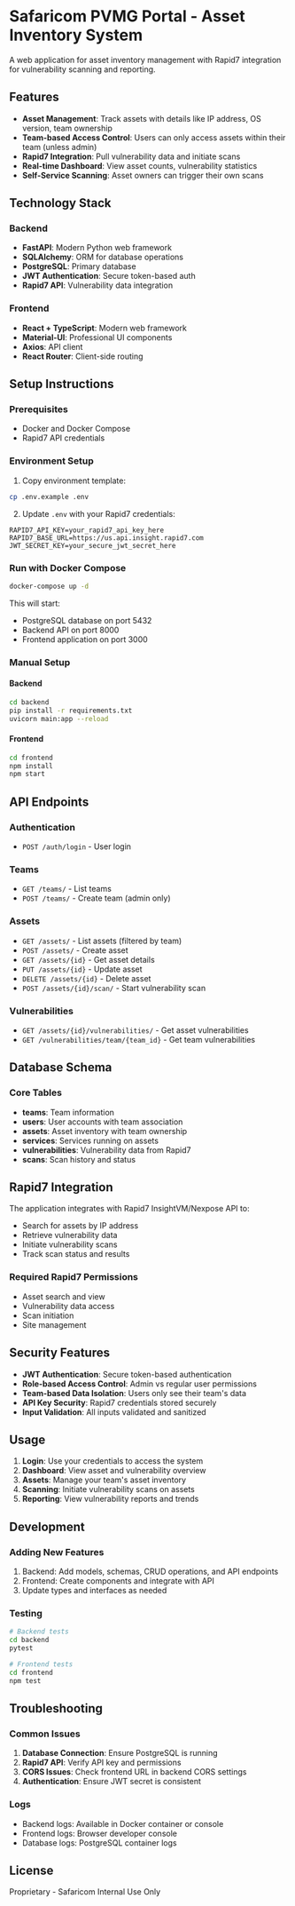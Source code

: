 # Safaricom PVMG Portal - Asset Inventory System

A web application for asset inventory management with Rapid7 integration for vulnerability scanning and reporting.

## Features

- **Asset Management**: Track assets with details like IP address, OS version, team ownership
- **Team-based Access Control**: Users can only access assets within their team (unless admin)
- **Rapid7 Integration**: Pull vulnerability data and initiate scans
- **Real-time Dashboard**: View asset counts, vulnerability statistics
- **Self-Service Scanning**: Asset owners can trigger their own scans

## Technology Stack

### Backend
- **FastAPI**: Modern Python web framework
- **SQLAlchemy**: ORM for database operations
- **PostgreSQL**: Primary database
- **JWT Authentication**: Secure token-based auth
- **Rapid7 API**: Vulnerability data integration

### Frontend
- **React + TypeScript**: Modern web framework
- **Material-UI**: Professional UI components
- **Axios**: API client
- **React Router**: Client-side routing

## Setup Instructions

### Prerequisites
- Docker and Docker Compose
- Rapid7 API credentials

### Environment Setup

1. Copy environment template:
```bash
cp .env.example .env
```

2. Update `.env` with your Rapid7 credentials:
```
RAPID7_API_KEY=your_rapid7_api_key_here
RAPID7_BASE_URL=https://us.api.insight.rapid7.com
JWT_SECRET_KEY=your_secure_jwt_secret_here
```

### Run with Docker Compose

```bash
docker-compose up -d
```

This will start:
- PostgreSQL database on port 5432
- Backend API on port 8000
- Frontend application on port 3000

### Manual Setup

#### Backend
```bash
cd backend
pip install -r requirements.txt
uvicorn main:app --reload
```

#### Frontend
```bash
cd frontend
npm install
npm start
```

## API Endpoints

### Authentication
- `POST /auth/login` - User login

### Teams
- `GET /teams/` - List teams
- `POST /teams/` - Create team (admin only)

### Assets
- `GET /assets/` - List assets (filtered by team)
- `POST /assets/` - Create asset
- `GET /assets/{id}` - Get asset details
- `PUT /assets/{id}` - Update asset
- `DELETE /assets/{id}` - Delete asset
- `POST /assets/{id}/scan/` - Start vulnerability scan

### Vulnerabilities
- `GET /assets/{id}/vulnerabilities/` - Get asset vulnerabilities
- `GET /vulnerabilities/team/{team_id}` - Get team vulnerabilities

## Database Schema

### Core Tables
- **teams**: Team information
- **users**: User accounts with team association
- **assets**: Asset inventory with team ownership
- **services**: Services running on assets
- **vulnerabilities**: Vulnerability data from Rapid7
- **scans**: Scan history and status

## Rapid7 Integration

The application integrates with Rapid7 InsightVM/Nexpose API to:
- Search for assets by IP address
- Retrieve vulnerability data
- Initiate vulnerability scans
- Track scan status and results

### Required Rapid7 Permissions
- Asset search and view
- Vulnerability data access
- Scan initiation
- Site management

## Security Features

- **JWT Authentication**: Secure token-based authentication
- **Role-based Access Control**: Admin vs regular user permissions
- **Team-based Data Isolation**: Users only see their team's data
- **API Key Security**: Rapid7 credentials stored securely
- **Input Validation**: All inputs validated and sanitized

## Usage

1. **Login**: Use your credentials to access the system
2. **Dashboard**: View asset and vulnerability overview
3. **Assets**: Manage your team's asset inventory
4. **Scanning**: Initiate vulnerability scans on assets
5. **Reporting**: View vulnerability reports and trends

## Development

### Adding New Features
1. Backend: Add models, schemas, CRUD operations, and API endpoints
2. Frontend: Create components and integrate with API
3. Update types and interfaces as needed

### Testing
```bash
# Backend tests
cd backend
pytest

# Frontend tests
cd frontend
npm test
```

## Troubleshooting

### Common Issues
1. **Database Connection**: Ensure PostgreSQL is running
2. **Rapid7 API**: Verify API key and permissions
3. **CORS Issues**: Check frontend URL in backend CORS settings
4. **Authentication**: Ensure JWT secret is consistent

### Logs
- Backend logs: Available in Docker container or console
- Frontend logs: Browser developer console
- Database logs: PostgreSQL container logs

## License

Proprietary - Safaricom Internal Use Only